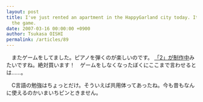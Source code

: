 ```yaml
---
layout: post
title: I've just rented an apartment in the HappyGarland city today. It's story in
  the game.
date: 2007-03-16 00:00:00 +0900
author: Tsukasa OISHI
permalink: /articles/89
---
```



　またゲームをしてました。ピアノを弾くのが楽しいのです。 [「2」が制作中](http://www.bumpytrot.com/bt2/index.html)みたいですね。絶対買います！　ゲームをしなくなったぼくにここまで言わせるとは……。  

　C言語の勉強はちょっとだけ。そういえば共用体ってあったね。今も昔もなんに使えるのかいまいちピンときません。  

